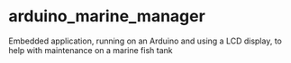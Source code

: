 # arduino_marine_manager
Embedded application, running on an Arduino and using a LCD display, to help with maintenance on a marine fish tank
